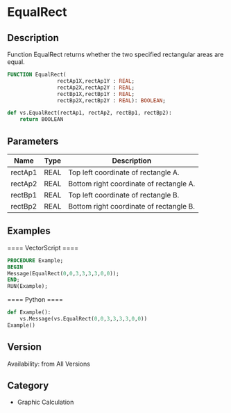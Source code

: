 # EqualRect

## Description
Function EqualRect returns whether the two specified rectangular areas are equal.

```pascal
FUNCTION EqualRect(
				rectAp1X,rectAp1Y : REAL;
				rectAp2X,rectAp2Y : REAL;
				rectBp1X,rectBp1Y : REAL;
				rectBp2X,rectBp2Y : REAL): BOOLEAN;
```

```python
def vs.EqualRect(rectAp1, rectAp2, rectBp1, rectBp2):
    return BOOLEAN
```

## Parameters
|Name|Type|Description|
|---|---|---|
|rectAp1|REAL|Top left coordinate of rectangle A.|
|rectAp2|REAL|Bottom right coordinate of rectangle A.|
|rectBp1|REAL|Top left coordinate of rectangle B.|
|rectBp2|REAL|Bottom right coordinate of rectangle B.|

## Examples
==== VectorScript ====
```pascal
PROCEDURE Example;
BEGIN
Message(EqualRect(0,0,3,3,3,3,0,0));
END;
RUN(Example);
```
==== Python ====
```python
def Example():
	vs.Message(vs.EqualRect(0,0,3,3,3,3,0,0))
Example()
```

## Version
Availability: from All Versions

## Category
* Graphic Calculation

